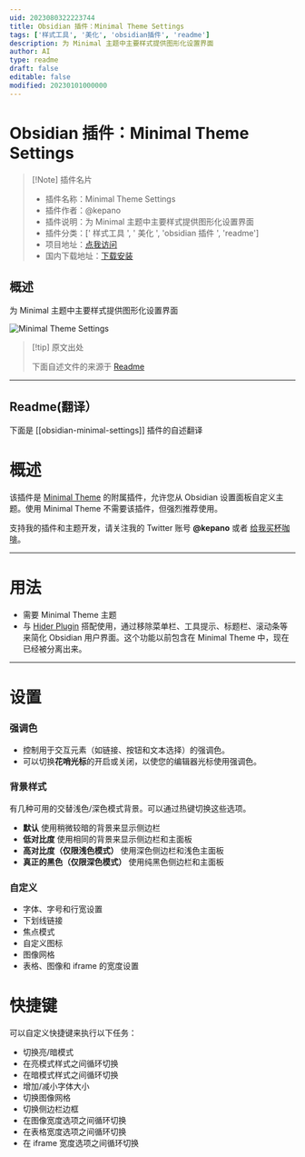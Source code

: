 ```yaml
---
uid: 2023080322223744
title: Obsidian 插件：Minimal Theme Settings
tags: ['样式工具', '美化', 'obsidian插件', 'readme']
description: 为 Minimal 主题中主要样式提供图形化设置界面
author: AI
type: readme
draft: false
editable: false
modified: 20230101000000
---
```


# Obsidian 插件：Minimal Theme Settings

> [!Note] 插件名片
> - 插件名称：Minimal Theme Settings
> - 插件作者：@kepano
> - 插件说明：为 Minimal 主题中主要样式提供图形化设置界面
> - 插件分类：[' 样式工具 ', ' 美化 ', 'obsidian 插件 ', 'readme']
> - 项目地址：[点我访问](https://github.com/kepano/obsidian-minimal-settings)
> - 国内下载地址：[下载安装](https://pkmer.cn/products/plugin/pluginMarket/?obsidian-minimal-settings)

## 概述

为 Minimal 主题中主要样式提供图形化设置界面

![Minimal Theme Settings](https://cdn.pkmer.cn/covers/obsidian-minimal-settings.PNG!pkmer)

> [!tip] 原文出处
>
>下面自述文件的来源于 [Readme](https://ghproxy.net/https://raw.githubusercontent.com/kepano/obsidian-minimal-settings/main/README.md)

---

## Readme(翻译）

下面是 [[obsidian-minimal-settings]] 插件的自述翻译

# 概述

该插件是 [Minimal Theme](https://github.com/kepano/obsidian-minimal) 的附属插件，允许您从 Obsidian 设置面板自定义主题。使用 Minimal Theme 不需要该插件，但强烈推荐使用。

支持我的插件和主题开发，请关注我的 Twitter 账号 **@kepano** 或者 [给我买杯咖啡](https://www.buymeacoffee.com/kepano)。

---

# 用法

- 需要 Minimal Theme 主题
- 与 [Hider Plugin](https://github.com/kepano/obsidian-hider) 搭配使用，通过移除菜单栏、工具提示、标题栏、滚动条等来简化 Obsidian 用户界面。这个功能以前包含在 Minimal Theme 中，现在已经被分离出来。

---

# 设置

### 强调色

- 控制用于交互元素（如链接、按钮和文本选择）的强调色。
- 可以切换**花哨光标**的开启或关闭，以使您的编辑器光标使用强调色。

### 背景样式

有几种可用的交替浅色/深色模式背景。可以通过热键切换这些选项。

- **默认** 使用稍微较暗的背景来显示侧边栏
- **低对比度** 使用相同的背景来显示侧边栏和主面板
- **高对比度（仅限浅色模式）** 使用深色侧边栏和浅色主面板
- **真正的黑色（仅限深色模式）** 使用纯黑色侧边栏和主面板

### 自定义

- 字体、字号和行宽设置
- 下划线链接
- 焦点模式
- 自定义图标
- 图像网格
- 表格、图像和 iframe 的宽度设置

# 快捷键

可以自定义快捷键来执行以下任务：

- 切换亮/暗模式
- 在亮模式样式之间循环切换
- 在暗模式样式之间循环切换
- 增加/减小字体大小
- 切换图像网格
- 切换侧边栏边框
- 在图像宽度选项之间循环切换
- 在表格宽度选项之间循环切换
- 在 iframe 宽度选项之间循环切换



